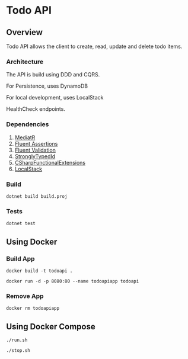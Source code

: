 # Todo API

## Overview

Todo API allows the client to create, read, update and delete todo items.

### Architecture

The API is build using DDD and CQRS.

For Persistence, uses DynamoDB

For local development, uses LocalStack

HealthCheck endpoints.

### Dependencies

1. [MediatR](https://github.com/jbogard/MediatR)
1. [Fluent Assertions](https://fluentassertions.com/)
1. [Fluent Validation](https://fluentvalidation.net/)
1. [StronglyTypedId](https://github.com/andrewlock/StronglyTypedId)
1. [CSharpFunctionalExtensions](https://github.com/vkhorikov/CSharpFunctionalExtensions)
1. [LocalStack](https://localstack.cloud/)

### Build

`dotnet build build.proj`

### Tests

`dotnet test`

## Using Docker

### Build App

`docker build -t todoapi .`

`docker run -d -p 8080:80 --name todoapiapp todoapi`

### Remove App

`docker rm todoapiapp`

## Using Docker Compose

`./run.sh`

`./stop.sh`
